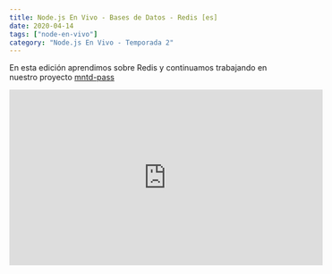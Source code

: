 ```yaml
---
title: Node.js En Vivo - Bases de Datos - Redis [es]
date: 2020-04-14
tags: ["node-en-vivo"]
category: "Node.js En Vivo - Temporada 2"
---
```


En esta edición aprendimos sobre Redis y continuamos trabajando en nuestro proyecto [mntd-pass](https://github.com/julianduque/mntd-envivo/tree/main/node/mntd-pass)

<iframe class="mt-2" width="560" height="315" src="https://www.youtube.com/embed/ywaV-59QKUI" title="YouTube video player" frameborder="0" allow="accelerometer; autoplay; clipboard-write; encrypted-media; gyroscope; picture-in-picture" allowfullscreen></iframe>
